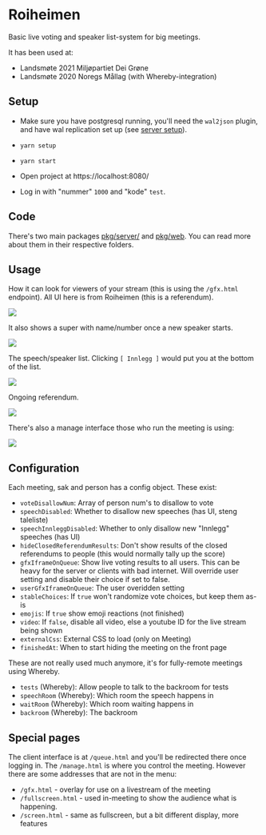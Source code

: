 Roiheimen
=========

Basic live voting and speaker list-system for big meetings.

It has been used at:
- Landsmøte 2021 Miljøpartiet Dei Grøne
- Landsmøte 2020 Noregs Mållag (with Whereby-integration)

Setup
-----
- Make sure you have postgresql running, you'll need the `wal2json`
  plugin, and have wal replication set up (see [server
  setup](./pkg/server/README.md)).

- `yarn setup`
- `yarn start`
- Open project at https://localhost:8080/
- Log in with "nummer" `1000` and "kode" `test`.

Code
----
There's two main packages [pkg/server/](./pkg/server) and
[pkg/web](./pkg/web). You can read more about them in their respective
folders.

Usage
-----

How it can look for viewers of your stream (this is using the
`/gfx.html` endpoint). All UI here is from Roiheimen (this is a
referendum).

![](./docs/video-referendum.png)

It also shows a super with name/number once a new speaker starts.

![](./docs/video-super.png)

The speech/speaker list. Clicking `[ Innlegg ]` would put you at the
bottom of the list.

![](./docs/speechlist.png)

Ongoing referendum.

![](./docs/referendum.png)

There's also a manage interface those who run the meeting is using:

![](./docs/manage.png)

Configuration
-------------

Each meeting, sak and person has a config object. These exist:

- `voteDisallowNum`: Array of person num's to disallow to vote
- `speechDisabled`: Whether to disallow new speeches (has UI, steng taleliste)
- `speechInnleggDisabled`: Whether to only disallow new "Innlegg" speeches (has UI)
- `hideClosedReferendumResults`: Don't show results of the closed referendums to people
   (this would normally tally up the score)
- `gfxIframeOnQueue`: Show live voting results to all users.
   This can be heavy for the server or clients with bad internet.
   Will override user setting and disable their choice if set to false.
- `userGfxIframeOnQueue`: The user overidden setting
- `stableChoices`: If `true` won't randomize vote choices, but keep them as-is
- `emojis`: If `true` show emoji reactions (not finished)
- `video`: If `false`, disable all video, else a youtube ID for the live stream being shown
- `externalCss`: External CSS to load (only on Meeting)
- `finishedAt`: When to start hiding the meeting on the front page

These are not really used much anymore, it's for fully-remote meetings using Whereby.
- `tests` (Whereby): Allow people to talk to the backroom for tests
- `speechRoom` (Whereby): Which room the speech happens in
- `waitRoom` (Whereby): Which room waiting happens in
- `backroom` (Whereby): The backroom

Special pages
-------------
The client interface is at `/queue.html` and you'll be redirected there
once logging in. The `/manage.html` is where you control the meeting.
However there are some addresses that are not in the menu:

- `/gfx.html` - overlay for use on a livestream of the meeting
- `/fullscreen.html` - used in-meeting to show the audience what is happening.
- `/screen.html` - same as fullscreen, but a bit different display, more features
